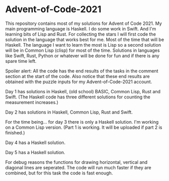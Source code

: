 # Advent-of-Code-2021

This repository contains most of my solutions for Advent of Code 2021.
My main programming language is Haskell. I do some work in Swift. And I'm learning bits of Lisp and Rust.
For collecting the stars I will first code the solution in the language that works best for me. 
Most of the time that will be Haskell.
The language I want to learn the most is Lisp so a second solution will be in Common Lisp (clisp) for most of the time. 
Solutions in languages like Swift, Rust, Python or whatever will be done for fun and if there is any spare time left.

Spoiler alert: All the code has the end results of the tasks in the comment section at the start of the code.
Also notice that these end results are obtained with the puzzle inputs for my Advent-of-Code-2021 account.


Day 1 has solutions in Haskell, (old school) BASIC, Common Lisp, Rust and Swift.
(The Haskell code has three different solutions for counting the measurement increases.) 

Day 2 has solutions in Haskell, Common Lisp, Rust and Swift.

For the time being... for day 3 there is only a Haskell solution. 
I'm working on a Common Lisp version. (Part 1 is working. It will be uploaded if part 2 is finished.)

Day 4 has a Haskell solution.

Day 5 has a Haskell solution.

For debug reasons the functions for drawing horizontal, vertical and diagonal lines are seperated.
The code will run much faster if they are combined, but for this task the code is fast enough.



